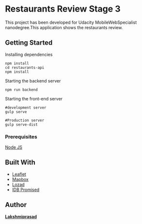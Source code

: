 # Restaurants Review Stage 3

This project has been developed for Udacity MobileWebSpecialist nanodegree.This application shows the restaurants review.

## Getting Started

Installing dependencies

```
npm install
cd restaurants-api
npm install
```

Starting the backend server

```
npm run backend
```

Starting the front-end server

```
#development server
gulp serve

#Production server
gulp serve-dist
```

### Prerequisites

[Node JS](https://nodejs.org/en/)

## Built With

- [Leaflet](https://leafletjs.com/)
- [Mapbox](https://www.mapbox.com/)
- [Lozad](https://github.com/ApoorvSaxena/lozad.js)
- [IDB Promised](https://github.com/jakearchibald/idb)

## Author

**[Lakshmiprasad](https://github.com/sLakshmiprasad)**
